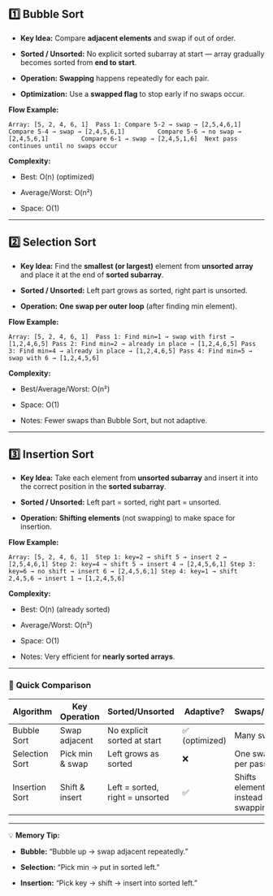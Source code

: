 

## **1️⃣ Bubble Sort**

- **Key Idea:** Compare **adjacent elements** and swap if out of order.
    
- **Sorted / Unsorted:** No explicit sorted subarray at start — array gradually becomes sorted from **end to start**.
    
- **Operation:** **Swapping** happens repeatedly for each pair.
    
- **Optimization:** Use a **swapped flag** to stop early if no swaps occur.
    

**Flow Example:**

`Array: [5, 2, 4, 6, 1]  Pass 1: Compare 5-2 → swap → [2,5,4,6,1]         Compare 5-4 → swap → [2,4,5,6,1]         Compare 5-6 → no swap → [2,4,5,6,1]         Compare 6-1 → swap → [2,4,5,1,6]  Next pass continues until no swaps occur`

**Complexity:**

- Best: O(n) (optimized)
    
- Average/Worst: O(n²)
    
- Space: O(1)
    

---

## **2️⃣ Selection Sort**

- **Key Idea:** Find the **smallest (or largest)** element from **unsorted array** and place it at the end of **sorted subarray**.
    
- **Sorted / Unsorted:** Left part grows as sorted, right part is unsorted.
    
- **Operation:** **One swap per outer loop** (after finding min element).
    

**Flow Example:**

`Array: [5, 2, 4, 6, 1]  Pass 1: Find min=1 → swap with first → [1,2,4,6,5] Pass 2: Find min=2 → already in place → [1,2,4,6,5] Pass 3: Find min=4 → already in place → [1,2,4,6,5] Pass 4: Find min=5 → swap with 6 → [1,2,4,5,6]`

**Complexity:**

- Best/Average/Worst: O(n²)
    
- Space: O(1)
    
- Notes: Fewer swaps than Bubble Sort, but not adaptive.
    

---

## **3️⃣ Insertion Sort**

- **Key Idea:** Take each element from **unsorted subarray** and insert it into the correct position in the **sorted subarray**.
    
- **Sorted / Unsorted:** Left part = sorted, right part = unsorted.
    
- **Operation:** **Shifting elements** (not swapping) to make space for insertion.
    

**Flow Example:**

`Array: [5, 2, 4, 6, 1]  Step 1: key=2 → shift 5 → insert 2 → [2,5,4,6,1] Step 2: key=4 → shift 5 → insert 4 → [2,4,5,6,1] Step 3: key=6 → no shift → insert 6 → [2,4,5,6,1] Step 4: key=1 → shift 2,4,5,6 → insert 1 → [1,2,4,5,6]`

**Complexity:**

- Best: O(n) (already sorted)
    
- Average/Worst: O(n²)
    
- Space: O(1)
    
- Notes: Very efficient for **nearly sorted arrays**.
    

---

### 🔹 **Quick Comparison**

|Algorithm|Key Operation|Sorted/Unsorted|Adaptive?|Swaps/Shifts|
|---|---|---|---|---|
|Bubble Sort|Swap adjacent|No explicit sorted at start|✅ (optimized)|Many swaps|
|Selection Sort|Pick min & swap|Left grows as sorted|❌|One swap per pass|
|Insertion Sort|Shift & insert|Left = sorted, right = unsorted|✅|Shifts elements instead of swapping|

---

💡 **Memory Tip:**

- **Bubble:** “Bubble up → swap adjacent repeatedly.”
    
- **Selection:** “Pick min → put in sorted left.”
    
- **Insertion:** “Pick key → shift → insert into sorted left.”